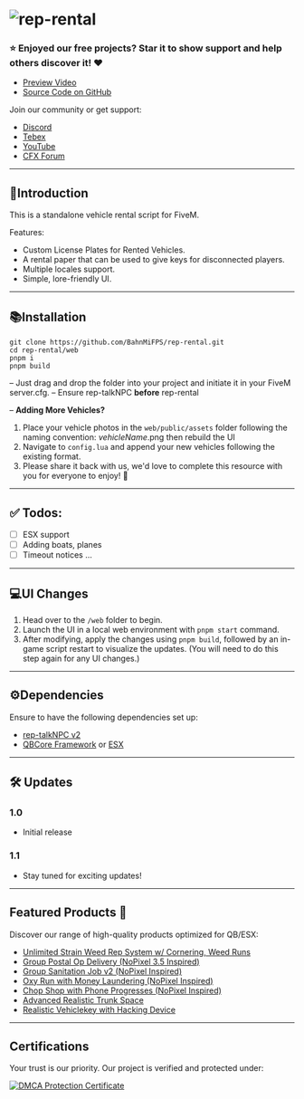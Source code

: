 # ![rep-rental](https://i.imgur.com/2zcKqk5.png)

### :star: Enjoyed our free projects? Star it to show support and help others discover it! ❤️

- [Preview Video](https://youtu.be/H5MnafXwj6A)
- [Source Code on GitHub](https://github.com/BahnMiFPS/rep-rental)

Join our community or get support:

- [Discord](https://discord.gg/VxGs8ceG5W)
- [Tebex](https://rep.tebex.io/)
- [YouTube](https://www.youtube.com/@repscripts)
- [CFX Forum](https://forum.cfx.re/u/bahnmifps/activity/topics)

---

## **👋Introduction**

This is a standalone vehicle rental script for FiveM.

Features:

- Custom License Plates for Rented Vehicles.
- A rental paper that can be used to give keys for disconnected players.
- Multiple locales support.
- Simple, lore-friendly UI.

---

## **📚Installation**

```
git clone https://github.com/BahnMiFPS/rep-rental.git
cd rep-rental/web
pnpm i
pnpm build
```

– Just drag and drop the folder into your project and initiate it in your FiveM server.cfg.
– Ensure rep-talkNPC **before** rep-rental

– **Adding More Vehicles?**

1. Place your vehicle photos in the `web/public/assets` folder following the naming convention: _vehicleName_.png then rebuild the UI
2. Navigate to `config.lua` and append your new vehicles following the existing format.
3. Please share it back with us, we'd love to complete this resource with you for everyone to enjoy! 💖

---

## **✅ Todos**:

- [ ] ESX support
- [ ] Adding boats, planes
- [ ] Timeout notices
      ...

---

## **💻UI Changes**

1. Head over to the `/web` folder to begin.
2. Launch the UI in a local web environment with `pnpm start` command.
3. After modifying, apply the changes using `pnpm build`, followed by an in-game script restart to visualize the updates. (You will need to do this step again for any UI changes.)

---

## **⚙️Dependencies**

Ensure to have the following dependencies set up:

- [rep-talkNPC v2](https://github.com/BahnMiFPS/rep-talkNPC)
- [QBCore Framework](https://github.com/qbcore-framework) or [ESX](https://github.com/esx-framework)

---

## 🛠️ **Updates**

### **1.0**

- Initial release

### **1.1**

- Stay tuned for exciting updates!

---

## **Featured Products** :star2:

Discover our range of high-quality products optimized for QB/ESX:

- [Unlimited Strain Weed Rep System w/ Cornering, Weed Runs](https://forum.cfx.re/t/esx-qb-ox-90-000-strain-weed-rep-system-w-cornering-weed-runs/4964606)
- [Group Postal Op Delivery (NoPixel 3.5 Inspired)](https://forum.cfx.re/t/qb-esx-group-postal-op-delivery-nopixel-3-5-dodo-inspired/4894624/29)
- [Group Sanitation Job v2 (NoPixel Inspired)](https://forum.cfx.re/t/nopixel-inspired-group-sanitation-job-v2/4929184/5)
- [Oxy Run with Money Laundering (NoPixel Inspired)](https://forum.cfx.re/t/nopixel-inspired-oxy-run-w-money-laundering/4941107/10)
- [Chop Shop with Phone Progresses (NoPixel Inspired)](https://forum.cfx.re/t/nopixel-inspired-chop-shop-with-phone-progresses/4942864/5)
- [Advanced Realistic Trunk Space](https://forum.cfx.re/t/paid-qbcore-advanced-realistic-trunk-space/4891965/2)
- [Realistic Vehiclekey with Hacking Device](https://forum.cfx.re/t/release-paid-qbcore-realistic-vehiclekey-with-hacking-device/4891955/10)

---

## **Certifications**

Your trust is our priority. Our project is verified and protected under:

[![DMCA Protection Certificate](https://i.imgur.com/TPtlTF8.png)](https://www.dmca.com/r/0epekze)
